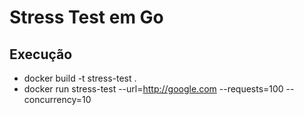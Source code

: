 # Stress Test em Go

## Execução

- docker build -t stress-test .
- docker run stress-test --url=http://google.com --requests=100 --concurrency=10
